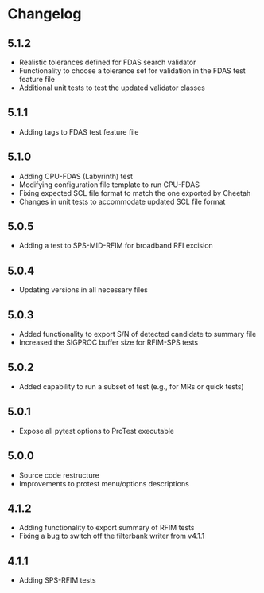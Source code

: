 # Changelog
## 5.1.2
- Realistic tolerances defined for FDAS search validator
- Functionality to choose a tolerance set for validation in the FDAS test feature file
- Additional unit tests to test the updated validator classes

## 5.1.1
- Adding tags to FDAS test feature file

## 5.1.0

- Adding CPU-FDAS (Labyrinth) test
- Modifying configuration file template to run CPU-FDAS
- Fixing expected SCL file format to match the one exported by Cheetah
- Changes in unit tests to accommodate updated SCL file format

## 5.0.5

- Adding a test to SPS-MID-RFIM for broadband RFI excision

## 5.0.4

- Updating versions in all necessary files

## 5.0.3

- Added functionality to export S/N of detected candidate to summary file
- Increased the SIGPROC buffer size for RFIM-SPS tests

## 5.0.2

- Added capability to run a subset of test (e.g., for MRs or quick tests)

## 5.0.1

- Expose all pytest options to ProTest executable

## 5.0.0

- Source code restructure
- Improvements to protest menu/options descriptions

## 4.1.2

- Adding functionality to export summary of RFIM tests
- Fixing a bug to switch off the filterbank writer from v4.1.1

## 4.1.1

- Adding SPS-RFIM tests
